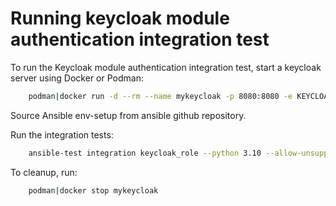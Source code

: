 <!--
Copyright (c) Ansible Project
GNU General Public License v3.0+ (see LICENSES/GPL-3.0-or-later.txt or https://www.gnu.org/licenses/gpl-3.0.txt)
SPDX-License-Identifier: GPL-3.0-or-later
-->
# Running keycloak module authentication integration test

To run the Keycloak module authentication integration test, start a keycloak server using Docker or Podman:

```sh
    podman|docker run -d --rm --name mykeycloak -p 8080:8080 -e KEYCLOAK_ADMIN=admin -e KEYCLOAK_ADMIN_PASSWORD=password quay.io/keycloak/keycloak:latest start-dev --http-relative-path /auth
```

Source Ansible env-setup from ansible github repository.

Run the integration tests:

```sh
    ansible-test integration keycloak_role --python 3.10 --allow-unsupported
```

To cleanup, run:

```sh
    podman|docker stop mykeycloak
```
